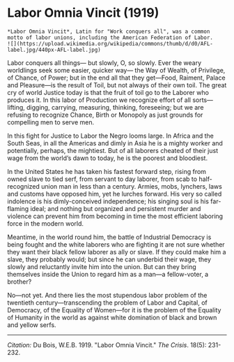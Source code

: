 # Labor Omnia Vincit (1919)

```{margin}
*Labor Omnia Vincit*, Latin for "Work conquers all", was a common motto of labor unions, including the American Federation of Labor.    
![](https://upload.wikimedia.org/wikipedia/commons/thumb/d/d0/AFL-label.jpg/440px-AFL-label.jpg)
```

Labor conquers all things— but slowly, O, so slowly. Ever the weary worldlings seek some easier, quicker way— the Way of Wealth, of Privilege, of Chance, of Power; but in the end all that they get—Food, Raiment, Palace and Pleasure—is the result of Toil, but not always of their own toil. The great cry of world Justice today is that the fruit of toil go to the Laborer who produces it. In this labor of Production we recognize effort of all sorts—lifting, digging, carrying, measuring, thinking, foreseeing; but we are refusing to recognize Chance, Birth or Monopoly as just grounds for compelling men to serve men.

In this fight for Justice to Labor the Negro looms large. In Africa and the South Seas, in all the Americas and dimly in Asia he is a mighty worker and potentially, perhaps, the mightiest. But of all laborers cheated of their just wage from the world’s dawn to today, he is the poorest and bloodiest.

In the United States he has taken his fastest forward step, rising from owned slave to tied serf, from servant to day laborer, from scab to half-recognized union man in less than a century. Armies, mobs, lynchers, laws and customs have opposed him, yet he lurches forward. His very so called indolence is his dimly-conceived independence; his singing soul is his far-flaming ideal; and nothing but organized and persistent murder and violence can prevent him from becoming in time the most efficient laboring force in the modern world.

Meantime, in the world round him, the battle of Industrial Democracy is being fought and the white laborers who are fighting it are not sure whether they want their black fellow laborer as ally or slave. If they could make him a slave, they probably would; but since he can underbid their wage, they slowly and reluctantly invite him into the union. But can they bring themselves inside the Union to regard him as a man—a fellow-voter, a brother?

No—not yet. And there lies the most stupendous labor problem of the twentieth century—transcending the problem of Labor and Capital, of Democracy, of the Equality of Women—for it is the problem of the Equality of Humanity in the world as against white domination of black and brown and yellow serfs.


______________
*Citation:* Du Bois, W.E.B. 1919. "Labor Omnia Vincit." *The Crisis*. 18(5): 231-232.
